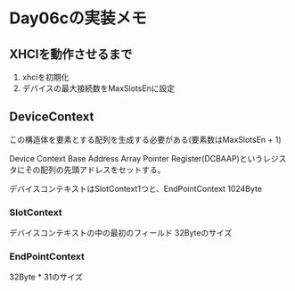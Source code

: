 # Day06cの実装メモ

## XHCIを動作させるまで

1. xhciを初期化
2. デバイスの最大接続数をMaxSlotsEnに設定

## DeviceContext

この構造体を要素とする配列を生成する必要がある(要素数はMaxSlotsEn + 1)

Device Context Base Address Array Pointer Register(DCBAAP)というレジスタにその配列の先頭アドレスをセットする。

デバイスコンテキストはSlotContext1つと、EndPointContext
1024Byte

### SlotContext

デバイスコンテキストの中の最初のフィールド
32Byteのサイズ

### EndPointContext

32Byte * 31のサイズ
